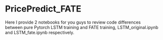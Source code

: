 # PricePredict_FATE

Here I provide 2 notebooks for you guys to review code differences between pure Pytorch LSTM training and FATE training, LSTM_original.ipynb and LSTM_fate.ipynb respectively.
